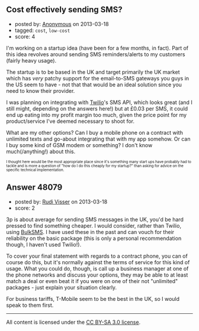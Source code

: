 ## Cost effectively sending SMS?

- posted by: [Anonymous](https://stackexchange.com/users/-1/11482-anonymous) on 2013-03-18
- tagged: `cost`, `low-cost`
- score: 4

I'm working on a startup idea (have been for a few months, in fact). Part of this idea revolves around sending SMS reminders/alerts to my customers (fairly heavy usage).

The startup is to be based in the UK and target primarily the UK market which has *very* patchy support for the email-to-SMS gateways you guys in the US seem to have - not that that would be an ideal solution since you need to know their provider.

I was planning on integrating with [Twilio][1]'s SMS API, which looks great (and I still might, depending on the answers here!) but at £0.03 per SMS, it could end up eating into my profit margin too much, given the price point for my product/service I've deemed necessary to shoot for.

What are my other options? Can I buy a mobile phone on a contract with unlimited texts and go-about integrating that with my app somehow. Or can I buy some kind of GSM modem or something? I don't know much(/anything!) about this.

<sub><sup>I thought here would be the most appropriate place since it's something many start ups have probably had to tackle and is more a question of "how do I do this cheaply for my startup?" than asking for advice on the specific technical implementation.</sup></sub>


  [1]: http://www.twilio.com/sms


## Answer 48079

- posted by: [Rudi Visser](https://stackexchange.com/users/-1/25522-rudi-visser) on 2013-03-18
- score: 2

3p is about average for sending SMS messages in the UK, you'd be hard pressed to find something cheaper. I would consider, rather than Twilio, using [BulkSMS](http://www.bulksms.co.uk). I have used these in the past and can vouch for their reliability on the basic package (this is only a personal recommendation though, I haven't used Twilio!).

To cover your final statement with regards to a contract phone, you can of course do this, but it's normally against the terms of service for this kind of usage. What you could do, though, is call up a business manager at one of the phone networks and discuss your options, they may be able to at least match a deal or even beat it if you were on one of their not "unlimited" packages - just explain your situation clearly.

For business tariffs, T-Mobile seem to be the best in the UK, so I would speak to them first.



---

All content is licensed under the [CC BY-SA 3.0 license](https://creativecommons.org/licenses/by-sa/3.0/).
